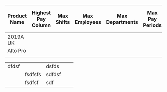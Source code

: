 | Product Name | Highest Pay Column | Max Shifts | Max Employees | Max Departments | Max Pay Periods | Global Calendar | Bulk Shift Assignment Calendar | Personal Shift Assignment Calendar | Optional | 
|--------------|--------------------|------------|---------------|-----------------|-----------------|-----------------|--------------------------------|------------------------------------|----------|
| 2019A UK     |                    |            |               |                 |                 |                 |                                |                                    |          |
| Alto Pro     |                    |            |               |                 |                 |                 |                                |                                    |          |
|              |                    |            |               |                 |                 |                 |                                |                                    |          |


<table class="source-tableeditor">
<tbody>
<tr>
<td>dfdsf</td>
<td></td>
<td>dsfds</td>
<td></td>
<td></td>
</tr>
<tr>
<td></td>
<td>fsdfsfs</td>
<td>sdfdsf</td>
<td></td>
<td></td>
</tr>
<tr>
<td></td>
<td>fsdfsf</td>
<td>sdf</td>
<td></td>
<td></td>
</tr>
</tbody>
</table>
